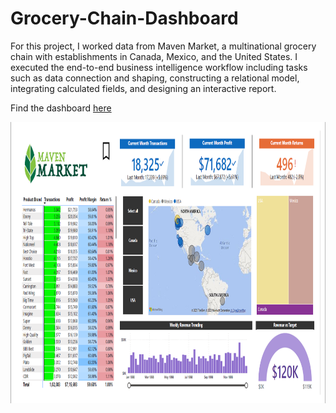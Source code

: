 # Grocery-Chain-Dashboard

For this project, I worked data from Maven Market, a multinational grocery chain with establishments in Canada, Mexico, and the United States. I executed the end-to-end business intelligence workflow including tasks such as data connection and shaping, constructing a relational model, integrating calculated fields, and designing an interactive report.

Find the dashboard [here](https://app.powerbi.com/view?r=eyJrIjoiZTVlZTUzNDYtOTA2NC00NjEwLWJkNWEtYjYwYjFhNmVmMTI4IiwidCI6ImRmODY3OWNkLWE4MGUtNDVkOC05OWFjLWM4M2VkN2ZmOTVhMCJ9)

<img src="https://github.com/Novid-Patsham/Grocery-Chain-Dashboard/blob/master/Maven%20Project.png" width="900" height="450">
